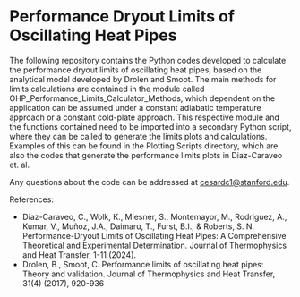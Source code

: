 # Performance Dryout Limits of Oscillating Heat Pipes

The following repository contains the Python codes developed to calculate the performance dryout limits of oscillating heat pipes, based on the analytical model developed by Drolen and Smoot. The main methods for limits calculations are contained in the module called OHP_Performance_Limits_Calculator_Methods, which dependent on the application can be assumed under a constant adiabatic temperature approach or a constant cold-plate approach. This respective module and the functions contained need to be imported into a secondary Python script, where they can be called to generate the limits plots and calculations. Examples of this can be found in the Plotting Scripts directory, which are also the codes that generate the performance limits plots in Diaz-Caraveo et. al.

Any questions about the code can be addressed at cesardc1@stanford.edu.

References:
- Diaz-Caraveo, C., Wolk, K., Miesner, S., Montemayor, M., Rodriguez, A., Kumar, V., Muñoz, J.A., Daimaru, T., Furst, B.I., & Roberts, S. N. Performance-Dryout Limits of Oscillating Heat Pipes: A Comprehensive Theoretical and Experimental Determination. Journal of Thermophysics and Heat Transfer, 1-11 (2024).
- Drolen, B., Smoot, C. Performance limits of oscillating heat pipes: Theory and validation. Journal of Thermophysics and Heat Transfer, 31(4) (2017), 920-936
